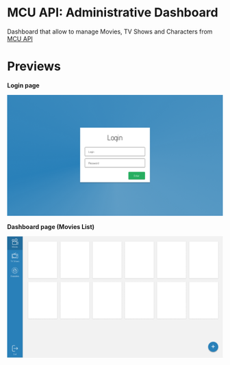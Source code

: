 # MCU API: Administrative Dashboard

Dashboard that allow to manage Movies, TV Shows and Characters from [MCU API](https://github.com/augustomarcelo/MCUAPI)

# Previews

**Login page**

![](previews/login.png)

**Dashboard page (Movies List)**

![](previews/MoviesList.png)